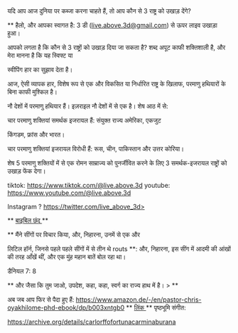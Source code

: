 यदि आप आज दुनिया पर कब्जा करना चाहते हैं, तो आप कौन से 3 राष्ट्र
को उखाड़ देंगे?

** हैलो, और आपका स्वागत है: 3 डी (<live.above.3d@gmail.com>) से ऊपर लाइव उखाड़ा हुआ।

आपको लगता है कि कौन से 3 राष्ट्रों को उखाड़ दिया जा सकता है?
शब्द अपूट काफी शक्तिशाली है, और मेरा मानना ​​है कि यह स्विफ्ट या

स्वीपिंग हार का सुझाव देता है।

आज, ऐसी व्यापक हार, विशेष रूप से एक और विकसित या
निर्धारित राष्ट्र के खिलाफ, परमाणु हथियारों के बिना काफी मुश्किल है।

नौ देशों में परमाणु हथियार हैं।
इज़राइल नौ देशों में से एक है। शेष आठ में से:

चार परमाणु शक्तियां समर्थक इजरायल हैं: संयुक्त राज्य अमेरिका, एकजुट

किंगडम, फ्रांस और भारत।

चार परमाणु शक्तियां इजरायल विरोधी हैं: रूस, चीन, पाकिस्तान और
उत्तर कोरिया।

शेष 5 परमाणु शक्तियों में से एक रोमन साम्राज्य को पुनर्जीवित करने के लिए 3 समर्थक-इजरायल
राष्ट्रों को उखाड़ फेंक देगा।

tiktok: <https://www.tiktok.com/@live.above.3d>
youtube: <https://www.youtube.com/@live.above.3d>

Instagram ? https://twitter.com/live_above_3d>

** <u> बाइबिल छंद </u> **

** मैंने सींगों पर विचार किया, और, निहारना, उनमें से एक और

लिटिल     हॉर्न, जिनसे पहले पहले सींगों में से तीन थे       routs **: और, निहारना, इस सींग में    आदमी की आंखों की तरह आँखें थीं, और एक मुंह महान बातें बोल रहा था।

डैनियल 7: 8

** और जैसा कि तुम जाओ, उपदेश, कहा, कहा, स्वर्ग का राज्य हाथ में है। > **

अब जब आप फिर से पैदा हुए हैं:
<https://www.amazon.de/-/en/pastor-chris-oyakhilome-phd-ebook/dp/b003xntgb0>
** <u> लिंक </u> **
पृष्ठभूमि संगीत:

<https://archive.org/details/carlorffofortunacarminaburana>





